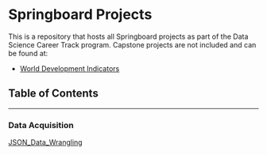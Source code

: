 # Springboard Projects
This is a repository that hosts all Springboard projects as part of the Data Science Career Track program.
Capstone projects are not included and can be found at:
- [World Development Indicators](https://github.com/dametreusv/world_development_indicators)


## Table of Contents
---------------------------

### Data Acquisition
[JSON_Data_Wrangling](https://github.com/dametreusv/Springboard/blob/master/json_data_wrangling/json_data_wrangling.ipynb)
